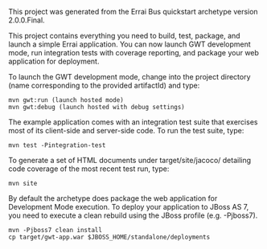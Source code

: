 
This project was generated from the Errai Bus quickstart archetype version
2.0.0.Final.

This project contains everything you need to build, test, package, and launch
a simple Errai application. You can now launch GWT development mode, run
integration tests with coverage reporting, and package your web application
for deployment.



To launch the GWT development mode, change into the project directory (name
corresponding to the provided artifactId) and type:

    mvn gwt:run (launch hosted mode)
    mvn gwt:debug (launch hosted with debug settings)

The example application comes with an integration test suite that exercises
most of its client-side and server-side code. To run the test suite, type:

    mvn test -Pintegration-test

To generate a set of HTML documents under target/site/jacoco/ detailing code
coverage of the most recent test run, type:

    mvn site



By default the archetype does package the web application for Development Mode
execution. To deploy your application to JBoss AS 7, you need to execute a
clean rebuild using the JBoss profile (e.g. -Pjboss7).

    mvn -Pjboss7 clean install
    cp target/gwt-app.war $JBOSS_HOME/standalone/deployments
